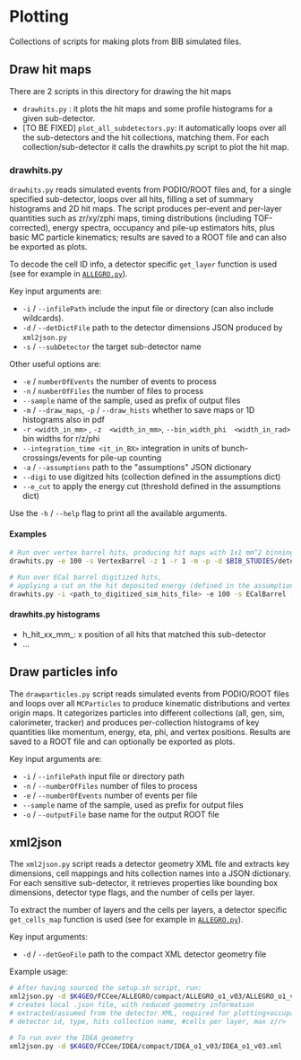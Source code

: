 # Plotting

Collections of scripts for making plots from BIB simulated files.

## Draw hit maps

There are 2 scripts in this directory for drawing the hit maps
- `drawhits.py` : it plots the hit maps and some profile histograms for a given sub-detector.
- [TO BE FIXED] `plot_all_subdetectors.py`: it automatically loops over all the sub-detectors and the hit collections, matching them. For each collection/sub-detector it calls the drawhits.py script to plot the hit map.

### drawhits.py

`drawhits.py` reads simulated events from PODIO/ROOT files and,
for a single specified sub-detector, loops over all hits, 
filling a set of summary histograms and 2D hit maps.
The script produces per-event and per-layer quantities such as zr/xy/zphi maps, 
timing distributions (including TOF-corrected), energy spectra, 
occupancy and pile-up estimators hits, plus basic MC particle kinematics; 
results are saved to a ROOT file and can also be exported as plots.

To decode the cell ID info, a detector specific `get_layer` function is used
(see for example in [`ALLEGRO.py`](../python/ALLEGRO.py)).

Key input arguments are:
- `-i` / `--infilePath` include the input file or directory (can also include wildcards).
- `-d` / `--detDictFile` path to the detector dimensions JSON produced by `xml2json.py`
- `-s` / `--subDetector` the target sub-detector name

Other useful options are:
- `-e` / `numberOfEvents` the number of events to process 
- `-n` / `numberOfFiles` the number of files to process
- `--sample` name of the sample, used as prefix of output files
- `-m` / `--draw_maps`, `-p` / `--draw_hists` whether to save maps or 1D histograms also in pdf
- `-r <width_in_mm>` , `-z  <width_in_mm>`, `--bin_width_phi  <width_in_rad>` bin widths for r/z/phi 
- `--integration_time <it_in_BX>` integration in units of bunch-crossings/events for pile-up counting
- `-a` / `--assumptions` path to the "assumptions" JSON dictionary
- `--digi` to use digitzed hits (collection defined in the assumptions dict)
- `--e_cut` to apply the energy cut (threshold defined in the assumptions dict)

Use the `-h` / `--help` flag to print all the available arguments.

#### Examples
```sh
# Run over vertex barrel hits, producing hit maps with 1x1 mm^2 binning
drawhits.py -e 100 -s VertexBarrel -z 1 -r 1 -m -p -d $BIB_STUDIES/detectors_dicts/ALLEGRO_o1_v03_DetectorDimensions.json
```

```sh
# Run over ECal barrel digitized hits,
# applying a cut on the hit deposited energy (defined in the assumptions file)
drawhits.py -i <path_to_digitized_sim_hits_file> -e 100 -s ECalBarrel --digi --e_cut -d $BIB_STUDIES/detectors_dicts/ALLEGRO_o1_v03_DetectorDimensions.json -a $BIB_STUDIES/detectors_dicts/ALLEGRO_o1_v03_assumptions.json
```

#### drawhits.py histograms

- h_hit_xx_mm_<sub-detector>: x position of all hits that matched this sub-detector
- ...

## Draw particles info

The `drawparticles.py` script reads simulated events from PODIO/ROOT files and loops over all `MCParticles` to produce kinematic distributions and vertex origin maps. It categorizes particles into different collections (all, gen, sim, calorimeter, tracker) and produces per-collection histograms of key quantities like momentum, energy, eta, phi, and vertex positions. Results are saved to a ROOT file and can optionally be exported as plots.

Key input arguments are:
- `-i` / `--infilePath` input file or directory path
- `-n` / `--numberOfFiles` number of files to process
- `-e` / `--numberOfEvents` number of events per file
- `--sample` name of the sample, used as prefix for output files
- `-o` / `--outputFile` base name for the output ROOT file

## xml2json

The `xml2json.py` script reads a detector geometry XML file and extracts key dimensions, cell mappings and hits collection names into a JSON dictionary.
For each sensitive sub-detector, it retrieves properties like bounding box dimensions, detector type flags, and the number of cells per layer.

To extract the number of layers and the cells per layers, a detector specific `get_cells_map` function is used
(see for example in [`ALLEGRO.py`](../python/ALLEGRO.py)).

Key input arguments:
- `-d` / `--detGeoFile` path to the compact XML detector geometry file 

Example usage:
```sh
# After having sourced the setup.sh script, run:
xml2json.py -d $K4GEO/FCCee/ALLEGRO/compact/ALLEGRO_o1_v03/ALLEGRO_o1_v03.xml
# creates local .json file, with reduced geometry information 
# extracted/assumed from the detector XML, required for plotting+occupancy calculation,
# detector id, type, hits collection name, #cells per layer, max z/r>
```

```sh
# To run over the IDEA geometry
xml2json.py -d $K4GEO/FCCee/IDEA/compact/IDEA_o1_v03/IDEA_o1_v03.xml
```

